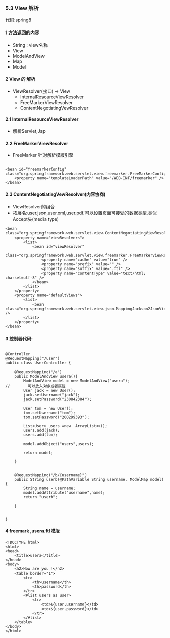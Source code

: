 ### 5.3 View 解析
代码:spring8
#### 1 方法返回的内容
* String : view名称
* View 
* ModelAndView
* Map
* Model


#### 2 View 的 解析
* ViewResolver(接口) -> View
    * InternalResourceViewResolver
    * FreeMarkerViewResolver
    * ContentNegotiatingVewResolver

####  2.1 InternalResourceViewResolver
* 解析Servlet,Jsp 


#### 2.2 FreeMarkerViewResolver
* FreeMarker 针对解析模版引擎
```

<bean id="freemarkerConfig" class="org.springframework.web.servlet.view.freemarker.FreeMarkerConfigurer">
	<property name="templateLoaderPath" value="/WEB-INF/freemarker" />
</bean>
```

#### 2.3 ContentNegotiatingVewResolver(内容协商)
* ViewResolver的组合
* 拓展名:user.json,user.xml,user.pdf.可以设置页面可接受的数据类型.类似Accept头(media type)
```
<bean class="org.springframework.web.servlet.view.ContentNegotiatingViewResolver">
	<property name="viewResolvers">
		<list>
			<bean id="viewResolver"
				  class="org.springframework.web.servlet.view.freemarker.FreeMarkerViewResolver">
				<property name="cache" value="true" />
				<property name="prefix" value="" />
				<property name="suffix" value=".ftl" />
				<property name="contentType" value="text/html; charset=utf-8" />
			</bean>
		</list>
	</property>
	<property name="defaultViews">
		<list>
			<bean class="org.springframework.web.servlet.view.json.MappingJackson2JsonView" />
		</list>
	</property>
</bean>
```

#### 3 控制器代码:
```

@Controller
@RequestMapping("/user")
public class UserController {

    @RequestMapping("/a")
    public ModelAndView usera(){
        ModelAndView model = new ModelAndView("usera");
//        可以放入对象或者属性
        User jack = new User();
        jack.setUsername("jack");
        jack.setPassword("230842384");

        User tom = new User();
        tom.setUsername("tom");
        tom.setPassword("200299393");

        List<User> users =new  ArrayList<>();
        users.add(jack);
        users.add(tom);

        model.addObject("users",users);

        return model;

    }


    @RequestMapping("/b/{username}")
    public String userb(@PathVariable String username, ModelMap model){
        String name = username;
        model.addAttribute("username",name);
        return "userb";

    }


}

```

#### 4 freemark ,usera.ftl 模版
```
<!DOCTYPE html>
<html>
<head>
	<title>usera</title>
</head>
<body>
	<h2>How are you !</h2>
	<table border="1">
		<tr>
            <th>username</th>
            <th>password</th>
		</tr>
		<#list users as user>
			<tr>
				<td>${user.username}</td>
				<td>${user.password}</td>
			</tr>
		</#list>
	</table>
</body>
</html>
```